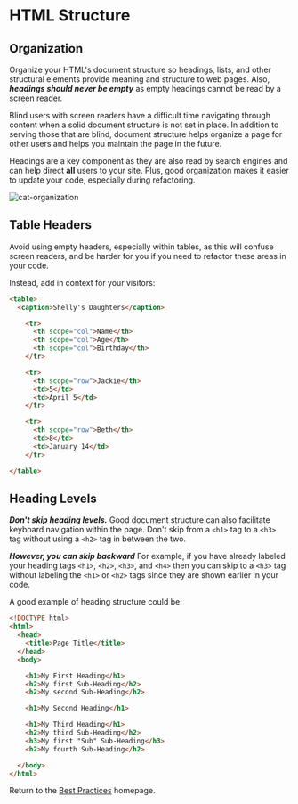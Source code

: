 # HTML Structure

## Organization
Organize your HTML's document structure so headings, lists, and other structural elements provide meaning and structure to web pages. Also, **_headings should never be empty_** as empty headings cannot be read by a screen reader.

Blind users with screen readers have a difficult time navigating through content when a solid document structure is not set in place. In addition to serving those that are blind, document structure helps organize a page for other users and helps you maintain the page in the future.

Headings are a key component as they are also read by search engines and can help direct **all** users to your site. Plus, good organization makes it easier to update your code, especially during refactoring.

![cat-organization](http://s3.amazonaws.com/pbblogassets/uploads/2013/03/funny-pictures-cat-searches-for-a-file.jpg)

## Table Headers
Avoid using empty headers, especially within tables, as this will confuse screen readers, and be harder for you if you need to refactor these areas in your code.

Instead, add in context for your visitors:

```html
<table>
  <caption>Shelly's Daughters</caption>

    <tr>
      <th scope="col">Name</th>
      <th scope="col">Age</th>
      <th scope="col">Birthday</th>
    </tr>

    <tr>
      <th scope="row">Jackie</th>
      <td>5</td>
      <td>April 5</td>
    </tr>

    <tr>
      <th scope="row">Beth</th>
      <td>8</td>
      <td>January 14</td>
    </tr>

</table>
```

## Heading Levels
**_Don't skip heading levels._** Good document structure can also facilitate keyboard navigation within the page. Don't skip from a `<h1>` tag to a `<h3>` tag without using a `<h2>` tag in between the two.

**_However, you can skip backward_** For example, if you have already labeled your heading tags `<h1>`, `<h2>`, `<h3>`, and `<h4>` then you can skip to a `<h3>` tag without labeling the `<h1>` or `<h2>` tags since they are shown earlier in your code.

A good example of heading structure could be:  
```html
<!DOCTYPE html>
<html>
  <head>
    <title>Page Title</title>
  </head>
  <body>

    <h1>My First Heading</h1>
    <h2>My first Sub-Heading</h2>
    <h2>My second Sub-Heading</h2>

    <h1>My Second Heading</h1>

    <h1>My Third Heading</h1>
    <h2>My third Sub-Heading</h2>
    <h3>My first "Sub" Sub-Heading</h3>
    <h2>My fourth Sub-Heading</h2>

  </body>
</html>
```

Return to the [Best Practices](../BestPractices.md) homepage.
